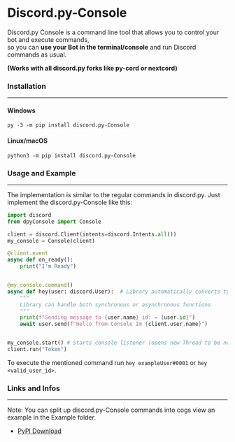 # Discord.py-Console
Discord.py Console is a command line tool that allows you to control your bot and execute commands,  
so you can **use your Bot in the terminal/console** and run Discord commands as usual.

**(Works with all discord.py forks like py-cord or nextcord)**


### Installation
----------

#### Windows
`py -3 -m pip install discord.py-Console`

#### Linux/macOS
`python3 -m pip install discord.py-Console`


### Usage and Example
----------

The implementation is similar to the regular commands in discord.py.
Just implement the discord.py-Console like this:

```python
import discord
from dpyConsole import Console

client = discord.Client(intents=discord.Intents.all())
my_console = Console(client)

@client.event
async def on_ready():
    print("I'm Ready")


@my_console.command()
async def hey(user: discord.User):  # Library automatically converts type annotations, just like in discord.py
    """
    Library can handle both synchronous or asynchronous functions
    """
    print(f"Sending message to {user.name} id: = {user.id}")
    await user.send(f"Hello from Console Im {client.user.name}")


my_console.start() # Starts console listener (opens new Thread to be nonblocking)
client.run("Token")
```
To execute the mentioned command run ``hey exampleUser#0001`` or ``hey <valid_user_id>``.


### Links and Infos
----------

Note: You can split up discord.py-Console commands into cogs view an example in the Example folder.
- [PyPI Download](https://pypi.org/project/discord.py-Console)
